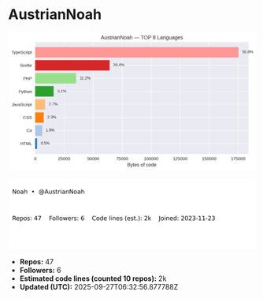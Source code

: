 # AustrianNoah


<!-- STATS:START -->
![languages](assets/stats/github_stats_langs.png)

<img src="assets/stats/github_stats_card.svg" alt="summary card">

- **Repos:** 47
- **Followers:** 6
- **Estimated code lines (counted 10 repos):** 2k
- **Updated (UTC):** 2025-09-27T06:32:56.877788Z
<!-- STATS:END -->
